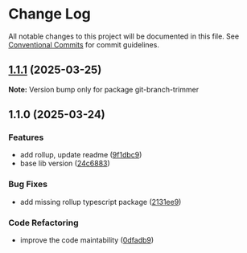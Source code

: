 # Change Log

All notable changes to this project will be documented in this file.
See [Conventional Commits](https://conventionalcommits.org) for commit guidelines.

## [1.1.1](https://github.com/karolsw3/git-branch-trimmer/compare/v1.1.0...v1.1.1) (2025-03-25)

**Note:** Version bump only for package git-branch-trimmer

## 1.1.0 (2025-03-24)

### Features

* add rollup, update readme ([9f1dbc9](https://github.com/karolsw3/git-branch-trimmer/commit/9f1dbc9667286f1831b749231bd80b9c1cb06295))
* base lib version ([24c6883](https://github.com/karolsw3/git-branch-trimmer/commit/24c6883a062eed141f133cb5358c7766a479df34))

### Bug Fixes

* add missing rollup typescript package ([2131ee9](https://github.com/karolsw3/git-branch-trimmer/commit/2131ee9ec16c8aaa5be5820e9ef9970aefa35929))

### Code Refactoring

* improve the code maintability ([0dfadb9](https://github.com/karolsw3/git-branch-trimmer/commit/0dfadb920156f30f4a68670c6997192bebeb22e9))
